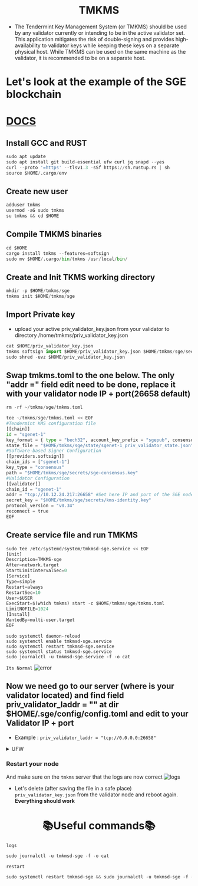 <h1 align="center"> TMKMS</h1>

- The Tendermint Key Management System (or TMKMS) should be used by any validator currently or intending to be in the active validator set. This application mitigates the risk of double-signing and provides high-availability to validator keys while keeping these keys on a separate physical host. While TMKMS can be used on the same machine as the validator, it is recommended to be on a separate host.

# Let's look at the example of the SGE blockchain
[DOCS](https://docs.osmosis.zone/osmosis-core/keys/tmkms/)
=

## Install GCC and RUST
```python
sudo apt update
sudo apt install git build-essential ufw curl jq snapd --yes
curl --proto '=https' --tlsv1.3 -sSf https://sh.rustup.rs | sh
source $HOME/.cargo/env
```

## Create new user
```python
adduser tmkms
usermod -aG sudo tmkms
su tmkms && cd $HOME
```

## Compile TMKMS binaries
```python
cd $HOME
cargo install tmkms --features=softsign
sudo mv $HOME/.cargo/bin/tmkms /usr/local/bin/
```

## Create and Init TKMS working directory
```python
mkdir -p $HOME/tmkms/sge
tmkms init $HOME/tmkms/sge
```

## Import Private key
- upload your active priv_validator_key.json from your validator to directory /home/tmkms/priv_validator_key.json
```python
cat $HOME/priv_validator_key.json
tmkms softsign import $HOME/priv_validator_key.json $HOME/tmkms/sge/secrets/sge-consensus.key
sudo shred -uvz $HOME/priv_validator_key.json
```
## Swap tmkms.toml to the one below. The only "addr =" field edit need to be done, replace it with your validator node IP + port(26658 default)

```python
rm -rf ~/tmkms/sge/tmkms.toml

tee ~/tmkms/sge/tmkms.toml << EOF
#Tendermint KMS configuration file
[[chain]]
id = "sgenet-1"
key_format = { type = "bech32", account_key_prefix = "sgepub", consensus_key_prefix = "sgevalcons" }
state_file = "$HOME/tmkms/sge/state/sgenet-1_priv_validator_state.json"
#Software-based Signer Configuration
[[providers.softsign]]
chain_ids = ["sgenet-1"]
key_type = "consensus"
path = "$HOME/tmkms/sge/secrets/sge-consensus.key"
#Validator Configuration
[[validator]]
chain_id = "sgenet-1"
addr = "tcp://10.12.24.217:26658" #Set here IP and port of the SGE node you will be using for signing blocks (port can be custom)   
secret_key = "$HOME/tmkms/sge/secrets/kms-identity.key"
protocol_version = "v0.34"
reconnect = true
EOF
```

## Create service file and run TMKMS
```python
sudo tee /etc/systemd/system/tmkmsd-sge.service << EOF
[Unit]
Description=TMKMS-sge
After=network.target
StartLimitIntervalSec=0
[Service]
Type=simple
Restart=always
RestartSec=10
User=$USER
ExecStart=$(which tmkms) start -c $HOME/tmkms/sge/tmkms.toml
LimitNOFILE=1024
[Install]
WantedBy=multi-user.target
EOF
```
```pytohn
sudo systemctl daemon-reload
sudo systemctl enable tmkmsd-sge.service
sudo systemctl restart tmkmsd-sge.service
sudo systemctl status tmkmsd-sge.service
sudo journalctl -u tmkmsd-sge.service -f -o cat
```

`Its Normal`
![error](https://github.com/obajay/TMKMS/assets/44331529/03292c8c-5929-41dd-949b-c32a30cfe122)


## Now we need  go to our server (where is your validator located) and find field priv_validator_laddr = "" at dir $HOME/.sge/config/config.toml and edit to your Validator IP + port
- Example : `priv_validator_laddr = "tcp://0.0.0.0:26658"`

<details>
<summary>UFW</summary>
  
- Make sure your firewall open only for KMS server IP to allow connect to port 26658 (or any custom port u set)
```python
apt install ufw
ufw allow 22
ufw allow 80
ufw allow 443
ufw deny 26658
#ufw allow from <ip tmkmsserver>
ufw allow from 55.19.14.470
ufw enable
ufw status
```
</details>


### Restart your node
And make sure on the `tmkms` server that the logs are now correct
![logs](https://github.com/obajay/TMKMS/assets/44331529/7ff16c90-5d01-4c4a-a2ef-4e558c939042)

- Let's delete (after saving the file in a safe place) `priv_validator_key.json` from the validator node and reboot again. **Everything should work**

<h1 align="center"> 📚Useful commands📚 </h1>

`logs`
```python
sudo journalctl -u tmkmsd-sge -f -o cat
```
`restart`
```python
sudo systemctl restart tmkmsd-sge && sudo journalctl -u tmkmsd-sge -f -o cat
```
